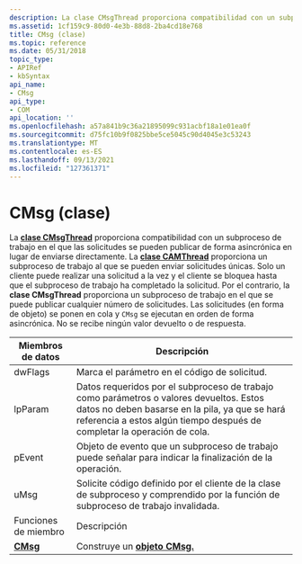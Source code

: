 ```yaml
---
description: La clase CMsgThread proporciona compatibilidad con un subproceso de trabajo en el que las solicitudes se pueden publicar de forma asincrónica en lugar de enviarse directamente.
ms.assetid: 1cf159c9-80d0-4e3b-88d8-2ba4cd18e768
title: CMsg (clase)
ms.topic: reference
ms.date: 05/31/2018
topic_type:
- APIRef
- kbSyntax
api_name:
- CMsg
api_type:
- COM
api_location: ''
ms.openlocfilehash: a57a841b9c36a21895099c931acbf18a1e01ea0f
ms.sourcegitcommit: d75fc10b9f0825bbe5ce5045c90d4045e3c53243
ms.translationtype: MT
ms.contentlocale: es-ES
ms.lasthandoff: 09/13/2021
ms.locfileid: "127361371"
---
```

# <a name="cmsg-class"></a>CMsg (clase)

La [**clase CMsgThread**](cmsgthread.md) proporciona compatibilidad con un subproceso de trabajo en el que las solicitudes se pueden publicar de forma asincrónica en lugar de enviarse directamente. La [**clase CAMThread**](camthread.md) proporciona un subproceso de trabajo al que se pueden enviar solicitudes únicas. Solo un cliente puede realizar una solicitud a la vez y el cliente se bloquea hasta que el subproceso de trabajo ha completado la solicitud. Por el contrario, la **clase CMsgThread** proporciona un subproceso de trabajo en el que se puede publicar cualquier número de solicitudes. Las solicitudes (en forma de objeto) se ponen en cola y `CMsg` se ejecutan en orden de forma asincrónica. No se recibe ningún valor devuelto o de respuesta.



| Miembros de datos              | Descripción                                                                                                                                                                       |
|---------------------------|-----------------------------------------------------------------------------------------------------------------------------------------------------------------------------------|
| dwFlags                   | Marca el parámetro en el código de solicitud.                                                                                                                                               |
| lpParam                   | Datos requeridos por el subproceso de trabajo como parámetros o valores devueltos. Estos datos no deben basarse en la pila, ya que se hará referencia a estos algún tiempo después de completar la operación de cola. |
| pEvent                    | Objeto de evento que un subproceso de trabajo puede señalar para indicar la finalización de la operación.                                                                                         |
| uMsg                      | Solicite código definido por el cliente de la clase de subproceso y comprendido por la función de subproceso de trabajo invalidada.                                                           |
| Funciones de miembro          | Descripción                                                                                                                                                                       |
| [**CMsg**](cmsg-cmsg.md) | Construye un [**objeto CMsg.**](cmsg-cmsg.md)                                                                                                                                    |



 

 

 



